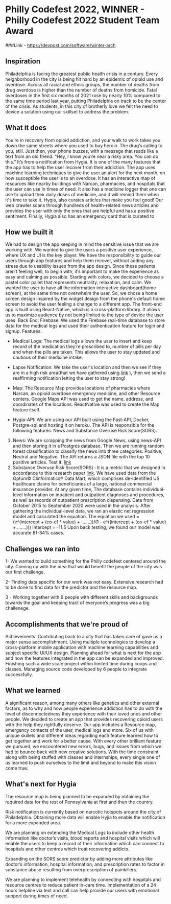 # Philly Codefest 2022, WINNER - Philly Codefest 2022 Student Team Award

###Link - https://devpost.com/software/winter-arch

## Inspiration
Philadelphia is facing the greatest public health crisis in a century. Every neighborhood in the city is being hit hard by an epidemic of opioid use and overdose. Across all racial and ethnic groups, the number of deaths from drug overdose is higher than the number of deaths from homicide. Fatal overdoses in the first six months of 2021 rose by nearly 10% compared to the same time period last year, putting Philadelphia on track to be the center of the crisis. 
As students, in this city of brotherly love we felt the need to device a solution using our skillset to address the problem. 

## What it does
You’re in recovery from opioid addiction, and your walk to work takes you down the same streets where you used to buy heroin. The drug’s calling to you, still. Just then, your phone buzzes, with a message that reads like a text from an old friend:
“Hey, I know you’re near a risky area. You can do this.”
It’s from a notification from Hygia. 
It is one of the many features that the app has to help the user recover from their addiction. 
The app uses machine learning techniques to give the user an alert for the next month, on how susceptible the user is to an overdose. It has an interactive map of resources like nearby buildings with Narcan, pharmacies, and hospitals that the user can use in times of need. 
It also has a medicine logger that one can use to upload their daily doses of medicine, and it will remind them when it's time to take it. 
Hygia, also curates articles that make you feel good! Our web crawler scans through hundreds of health-related news articles and provides the user with only the ones that are helpful and has a positive sentiment.
Finally, Hygia also has an emergency card that is curated to 

## How we built it
We had to design the app keeping in mind the sensitive issue that we are working with. We wanted to give the users a positive user experience, where UX and UI is the key player. We have the responsibility to guide our users through app features and help them recover, without adding any stress due to usability issues from the app design. Since these patients aren’t feeling well, to begin with, it’s important to make the experience as easy and calming as possible. Starting with colors, we decided to choose a pastel color pallet that represents neutrality, relaxation, and calm. We wanted the user to have all the information interactive dashboard(home screen), at the same time not overwhelm the user.  So, we chose a home screen design inspired by the widget design from the phone's default home screen to avoid the user feeling a change to a different app. 
The front-end app is built using React-Native, which is a cross-platform library. It allows us to maximize audience by not being limited to the type of device the user uses. 
Back End:
Firebase: We used the Firebase real-time database to store data for the medical logs and used their authentication feature for login and signup.
Features: 
- Medical Logs: The medical logs allows the user to insert and keep record of the medication they’re prescribed to, number of pills per day and when the pills are taken. This allows the user to stay updated and cautious of their medicine intake.
- Lapse Notification: We take the user's location and then we see if they are in a high risk area(that we have gathered using [link]() ), then we send a reaffirming notification letting the user to stay strong!
- Map: The Resource Map provides locations of pharmacies where Narcan, an opioid overdose emergency medicine, and other Resource centers. Google Maps API was used to get the name, address, and coordinates of the locations. ReactNative was used to create the Map feature itself. 

-  Hygia-API: We are using our API built using the Fast-API, Docker, Postgre-sql and hosting it on heroku. 
The API is responsible for the following features: News and Substance Overuse Risk Score(SORS). 
1. News: We are scrapping the news from Google News, using news-API  and then storing it in a Postgres database. Then we are running random forest classification to classify the news into three categories: Positive, Neutral and Negative. The API returns a JSON file with the top 10 positive articles.  Test it: [link](https://hygia12.herokuapp.com/news)
2.  Substance Overuse Risk Score(SORS) : It is a metric that we designed in accordance to this research paper [link](https://journals.plos.org/plosone/article?id=10.1371/journal.pone.0241083#sec014).  We have used data from the Optum© Clinformatics® Data Mart, which comprises de-identified US healthcare claims for beneficiaries of a large, national commercial insurance provider. At any given time, The database contains individual-level information on inpatient and outpatient diagnoses and procedures, as well as records of outpatient prescription dispensing. Data from October 2015 to September 2020 were used in the analysis. After gathering the individual-level data, we ran an elastic net regression model and calculated the equation. 
The equation we used = (e^(intercept + (co-ef * value) + .......))/(1 - e^((intercept + (co-ef * value) + .......)))
Intercept = -11.5
Upon back testing, we found our model was accurate 81-84% cases. 

## Challenges we ran into

1- We wanted to build something for the Philly codefest centered around the city. Coming up with the idea that would benefit the people of the city was our first challenge.

2- Finding data specific for our work was not easy. Extensive research had to be done to find data for the predictor and the resource map.

3 - Working together with 6 people with different skills and backgrounds towards the goal and keeping tract of everyone’s progress was a big challenege.

## Accomplishments that we're proud of
Achievements:
Contributing back to a city that has taken care of gave us a major sense accomplishment. 
Using multiple technologies to develop a cross-platform mobile application with machine learning capabilities and subject specific UI/UX design.
Planning ahead for what is next for the app and how the features integrated in the app can be expanded and improved.
Finishing such a wide scale project within limited time during coops and classes.
Managing source code developed by 6 people to integrate successfully.

## What we learned
A significant reason, among many others like genetics and other external factors, as to why and how people experience addiction has to do with the level of disconnectedness they experience with their loved ones and other people. We decided to create an app that provides recovering opioid users with the help they rightfully deserve. Our app includes a Resource map, emergency contacts of the user, medical logs and more. Six of us with unique skillets and different ideas regarding each feature learned how to get together and work for a better cause. With every other brilliant feature we pursued, we encountered new errors, bugs, and issues from which we had to bounce back with new creative solutions. With the time constraint along with being stuffed with classes and internships, every single one of us learned to push ourselves to the limit and beyond to make this vision come true.

## What's next for Hygia

The resource map is being planned to be expanded by obtaining the required data for the rest of Pennsylvania at first and then the country. 

Risk notification is currently based on narcotic hotspots around the city of Philadelphia. Obtaining more data will enable Hyjia to enable the notification for a more expanded area.

We are planning on extending the Medical Logs to include other health information like doctor’s visits, blood reports and hospital visits which will enable the users to keep a record of their information which can connect to hospitals and other centres which treat recovering addicts.

Expanding on the SORS score predictor by adding more attributes like doctor’s information, hospital information, and prescription rates to factor in substance abuse resulting from overprescription of painkillers. 

We are planning to implement telehealth by connecting with hospitals and resource centres to reduce patient in-care time. Implementation of a 24 hours helpline via text and call can help provide our users with emotional support during times of need.

